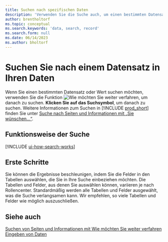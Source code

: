 ```yaml
---
title: Suchen nach spezifischen Daten
description: 'Verwenden Sie die Suche auch, um einen bestimmten Datensatz zu finden.'
author: brentholtorf
ms.topic: conceptual
ms.search.keywords: 'data, search, record'
ms.search.form: null
ms.date: 06/14/2023
ms.author: bholtorf
---
```


# <a name="search-for-a-record-in-your-data"></a>Suchen Sie nach einem Datensatz in Ihren Daten

Wenn Sie einen bestimmten Datensatz oder Wert suchen möchten, verwenden Sie die Funktion ![Wie möchten Sie weiter verfahren](media/ui-search/search.png "Nach Seite oder Bericht suchen"), um danach zu suchen. **Klicken Sie auf das Suchsymbol**, um danach zu suchen. Weitere Informationen zum Suchen in [!INCLUDE [prod_short](includes/prod_short.md)] finden Sie unter [Suche nach Seiten und Informationen mit „Sie wünschen...“](ui-search.md).

## <a name="how-search-works"></a>Funktionsweise der Suche

[!INCLUDE [ui-how-search-works](includes/ui-how-search-works.md)]

## <a name="getting-started"></a>Erste Schritte

Sie können die Ergebnisse beschleunigen, indem Sie die Felder in den Tabellen auswählen, die Sie in Ihre Suche einbeziehen möchten. Die Tabellen und Felder, aus denen Sie auswählen können, variieren je nach Rollencenter. Standardmäßig werden alle Tabellen und Felder ausgewählt, was die Suche verlangsamen kann. Wir empfehlen, so viele Tabellen und Felder wie möglich auszuschließen.

## <a name="see-also"></a>Siehe auch

[Suchen von Seiten und Informationen mit Wie möchten Sie weiter verfahren](ui-search.md)  
[Eingeben von Daten](ui-enter-data.md)  
